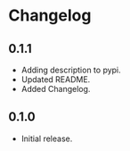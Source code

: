 # Changelog


## 0.1.1

- Adding description to pypi.
- Updated README.
- Added Changelog.


## 0.1.0

- Initial release.
